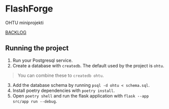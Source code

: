 # FlashForge
OHTU miniprojekti

[BACKLOG](https://github.com/users/santeri0200/projects/3)

## Running the project
1. Run your Postgresql service.
2. Create a database with `createdb`. The default used by the project is `ohtu`.
> You can combine these to `createdb ohtu`.
3. Add the database schema by running `psql -d ohtu < schema.sql`.
4. Install poetry dependencies with `poetry install`.
5. Open `poetry shell` and run the flask application with `flask --app src/app run --debug`.
